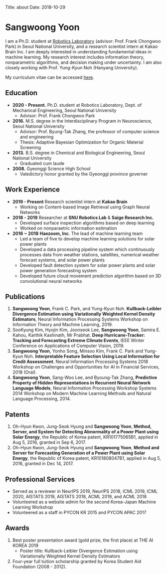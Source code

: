 Title: about
Date: 2018-10-29

Sangwoong Yoon
===================

I am a Ph.D. student at [Robotics Laboratory](http://robotics.snu.ac.kr/fcp/) (advisor: Prof. Frank Chongwoo Park) in Seoul National University, and a research scientist intern at Kakao Brain Inc. I am deeply interested in understanding fundamental ideas in machine learning. My research interest includes information theory, nonparametric algorithms, and decision making under uncertainty. I am also closely working with Prof. Yung-Kyun Noh (Hanyang University).

My curriculum vitae can be accessed [here]().


## Education  



* **2020 - Present.** Ph.D. student at Robotics Laboratory, Dept. of Mechanical Engineering, Seoul National University
    - Advisor: Prof. Frank Chongwoo Park
* **2016.** M.S. degree in the Interdisciplinary Program in Neuroscience, Seoul National University   
    - Advisor: Prof. Byung-Tak Zhang, the professor of computer science and engineering  
    - Thesis: Adaptive Bayesian Optimization for Organic Material Screening  
* **2013\.** B.S. degree in Chemical and Biological Engineering, Seoul National University   
    - Graduated cum laude
* **2008\.** Gyeonggi Science High School
    - Valedictory honor granted by the Gyeonggi province governer


## Work Experience

* **2019 - Present** Research scientist intern at **Kakao Brain**
    * Working on Content-based Image Retrieval using Graph Neural Networks
* **2018 - 2019** Researcher at **SNU Robotics Lab** & **Saige Research Inc.**
    * Developed surface inspection algorithms based on deep learning
    * Worked on nonparaetric information estimation
* **2016 ~ 2018** **Haezoom, Inc**. The lead of machine learning team
    * Led a team of five to develop machine learning solutions for solar power plants
    * Developed a data processing pipeline system which continuously processes data from weather stations, satellites, numerical weather forecast systems, and solar power plants
    * Developed fault detection system for solar power plants and solar power generation forecasting system
    * Developed future cloud movement prediction algorithm based on 3D convolutional neural networks

## Publications

1. **Sangwoong Yoon**, Frank C. Park, and Yung-Kyun Noh. **Kullback-Leibler Divergence Estimation using Variationally Weighted Kernel Density Estimators**, Neural Information Processing Systems Workshop on Information Theory and Machine Learning, 2019.
2. SooKyung Kim, Hyojin Kim, Joonseok Lee, **Sangwoong Yoon**, Samira E. Kahou, Karthik Kashinath, Mr Prabhat. **Deep Hurricane-Tracker: Tracking and Forecasting Extreme Climate Events**, IEEE Winter Conference on Applications of Computer Vision, 2019.
3. **Sangwoong Yoon**, Yonho Song, Minsoo Kim, Frank C. Park and Yung-Kyun Noh. **Interpretable Feature Selection Using Local Information for Credit Assessment**. Neural Information Processing Systems 2018 Workshop on Challenges and Opportunities for AI in Financial Services, 2018 (Oral).
4. **Sangwoong Yoon**, Sang-Woo Lee, and Byoung-Tak Zhang, **Predictive Property of Hidden Representations in Recurrent Neural Network Language Models**, Neural Information Processing Workshop Systems 2014 Workshop on Modern Machine Learning Methods and Natural Language Processing, 2014.


## Patents

1. Oh-Hyun Kwon, Jung-Seok Hyung and **Sangwoong Yoon**, **Method, Server, and System for Detecting Abnormality of a Power Plant using Solar Energy**, the Republic of Korea patent, KR101775065B1, applied in Aug 5, 2016, granted in Sep 6, 2017.
2. Oh-Hyun Kwon, Jung-Seok Hyung and **Sangwoong Yoon**, **Method and Server for Forecasting Generation of a Power Plant using Solar Energy**, the Republic of Korea patent, KR101808047B1, applied in Aug 5, 2016, granted in Dec 14, 2017.


## Professional Services

* Served as a reviewer in NeurIPS 2019, NeurIPS 2018, ICML 2019, ICML 2020, AISTATS 2019, AISTATS 2018, ACML 2019, and ACML 2018
* Volunteered as a website admin for the second Korea-Japan Machine Learning Workshop
* Volunteered as a staff in PYCON KR 2015 and PYCON APAC 2017


## Awards

1. Best poster presentation award (gold prize, the first place) at THE AI KOREA 2019
    * Poster title: Kullback-Leibler Divergence Estimation using Variationally Weighted Kernel Density Estimators
2. Four-year full tuition scholarship granted by Korea Student Aid Foundation (2008 - 2012).
